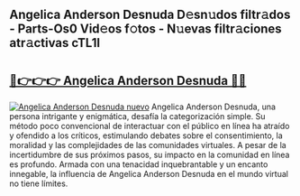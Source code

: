 ## Angelica Anderson Desnuda D𝚎sn𝚞dos filtr𝚊dos - Parts-Os0 Vid𝚎os f𝚘tos - N𝚞evas filtr𝚊ciones atr𝚊ctivas cTL1l

# <h2><a href="http://mb4dtrg.tromn.icu/?c=Angelica+Anderson+Desnuda">🔗👉👉👉 Angelica Anderson Desnuda 🔗🔗</a></h2>

[![Angelica Anderson Desnuda nuevo](https://i.imgur.com/pEAQMta.gif)](http://mb4dtrg.tromn.icu/?c=Angelica+Anderson+Desnuda)
Angelica Anderson Desnuda, una persona intrigante y enigmática, desafía la categorización simple. Su método poco convencional de interactuar con el público en línea ha atraído y ofendido a los críticos, estimulando debates sobre el consentimiento, la moralidad y las complejidades de las comunidades virtuales. A pesar de la incertidumbre de sus próximos pasos, su impacto en la comunidad en línea es profundo. Armada con una tenacidad inquebrantable y un encanto innegable, la influencia de Angelica Anderson Desnuda en el mundo virtual no tiene límites.
